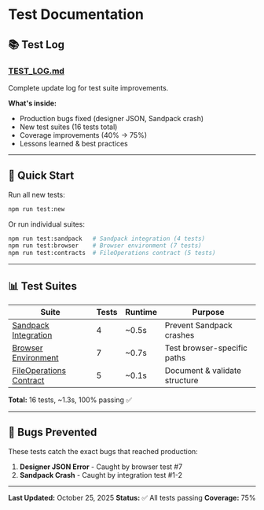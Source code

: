# Test Documentation

## 📚 Test Log

### [TEST_LOG.md](./TEST_LOG.md)
Complete update log for test suite improvements.

**What's inside:**
- Production bugs fixed (designer JSON, Sandpack crash)
- New test suites (16 tests total)
- Coverage improvements (40% → 75%)
- Lessons learned & best practices

---

## 🚀 Quick Start

Run all new tests:
```bash
npm run test:new
```

Or run individual suites:
```bash
npm run test:sandpack   # Sandpack integration (4 tests)
npm run test:browser    # Browser environment (7 tests)
npm run test:contracts  # FileOperations contract (5 tests)
```

---

## 📊 Test Suites

| Suite | Tests | Runtime | Purpose |
|-------|-------|---------|---------|
| [Sandpack Integration](../../test/scenarios/sandpack-integration.test.js) | 4 | ~0.5s | Prevent Sandpack crashes |
| [Browser Environment](../../test/browser/memory-bank-browser.test.js) | 7 | ~0.7s | Test browser-specific paths |
| [FileOperations Contract](../../test/unit/contracts/file-operations.test.js) | 5 | ~0.1s | Document & validate structure |

**Total:** 16 tests, ~1.3s, 100% passing ✅

---

## 🐛 Bugs Prevented

These tests catch the exact bugs that reached production:

1. **Designer JSON Error** - Caught by browser test #7
2. **Sandpack Crash** - Caught by integration test #1-2

---

**Last Updated:** October 25, 2025
**Status:** ✅ All tests passing
**Coverage:** 75%
